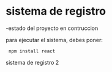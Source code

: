 <h1>sistema de registro</h1>

-estado del proyecto en contruccion

para ejecutar el sistema, debes poner:

``` npm install react```

sistema de registro 2
